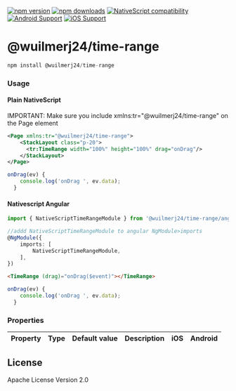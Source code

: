 [![npm version](https://img.shields.io/npm/v/@wuilmerj24/time-range.svg?style=for-the-badge&logo=npm)](https://www.npmjs.com/package/@wuilmerj24/time-range)
[![npm downloads](https://img.shields.io/npm/dm/@wuilmerj24/time-range.svg?style=for-the-badge&logo=npm)](https://www.npmjs.com/package/@wuilmerj24/time-range)
[![NativeScript compatibility](https://img.shields.io/badge/NativeScript-6%2B-blue.svg?style=for-the-badge&logo=nativescript)](https://nativescript.org)
[![Android Support](https://img.shields.io/badge/Android-3DDC84?style=for-the-badge&logo=android&logoColor=white&labelColor=388E3C)](https://developer.android.com)
[![iOS Support](https://img.shields.io/badge/iOS-000000?style=for-the-badge&logo=apple&logoColor=white&labelColor=111111)](https://developer.apple.com/ios/)

# @wuilmerj24/time-range

```javascript
npm install @wuilmerj24/time-range
```

### Usage

#### Plain NativeScript

<p>IMPORTANT: Make sure you include xmlns:tr="@wuilmerj24/time-range" on the Page element</p>

```xml
<Page xmlns:tr="@wuilmerj24/time-range">
    <StackLayout class="p-20">
      <tr:TimeRange width="100%" height="100%" drag="onDrag"/>
    </StackLayout>
</Page>
```

```javascript
onDrag(ev) {
    console.log('onDrag ', ev.data);
  }
```

#### Nativescript Angular

```typescript
import { NativeScriptTimeRangeModule } from '@wuilmerj24/time-range/angular';

//addd NativeScriptTimeRangeModule to angular NgModule>imports
@NgModule({
    imports: [
        NativeScriptTimeRangeModule,
    ],
})
```

```html
<TimeRange (drag)="onDrag($event)"></TimeRange>
```

```typescript
onDrag(ev) {
    console.log('onDrag ', ev.data);
  }
```

### Properties

| Property | Type | Default value | Description | iOS | Android |
| -------- | ---- | ------------- | ----------- | --- | ------- |

## License

Apache License Version 2.0
